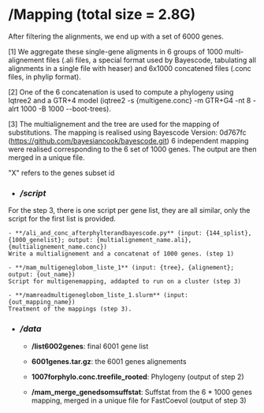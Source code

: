 # **/Mapping** (total size = 2.8G)

After filtering the alignments, we end up with a set of 6000 genes.

[1] We aggregate these single-gene aligments in 6 groups of 1000 multi-alignement files (.ali files, a special format used by Bayescode, tabulating all alignments in a single file with heaser) and 6x1000 concatened files (.conc files, in phylip format).

[2] One of the 6 concatenation is used to compute a phylogeny using Iqtree2 and a GTR+4 model (iqtree2 -s {multigene.conc}  -m GTR+G4 -nt 8 -alrt 1000 -B 1000 --boot-trees).

[3] The multialignement and the tree are used for the mapping of substitutions.
   The mapping is realised using Bayescode Version: 0d767fc (https://github.com/bayesiancook/bayescode.git)
   6 independent mapping were realised corresponding to the 6 set of 1000 genes. The output are then merged in a unique file.

"X" refers to the genes subset id

- ### */script*
 
For the step 3, there is one script per gene list, they are all similar, only the script for the first list is provided.

	- **/ali_and_conc_afterphylterandbayescode.py** (input: {144_splist},{1000_genelist}; output: {multialignement_name.ali}, {multialignement_name.conc})
  	Write a multialignement and a concatenat of 1000 genes. (step 1)

	- **/mam_multigeneglobom_liste_1** (input: {tree}, {alignement}; output: {out_name})
   	Script for multigenemapping, addapted to run on a cluster (step 3)

	- **/mamreadmultigeneglobom_liste_1.slurm** (input: {out_mapping_name})
   	Treatment of the mappings (step 3).

- ### */data*

	- **/list6002genes**: final 6001 gene list

	- **6001genes.tar.gz**: the 6001 genes alignements

	- **1007forphylo.conc.treefile_rooted**: Phylogeny (output of step 2)

	- **/mam_merge_genedsomsuffstat**: Suffstat from the 6 * 1000 genes mapping, merged in a unique file for FastCoevol (output of step 3)
